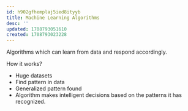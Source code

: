 ```yaml
---
id: h902gfhemplaj5ied8ityyb
title: Machine Learning Algorithms
desc: ''
updated: 1708793051610
created: 1708793023228
---
```



Algorithms which can learn from data and respond accordingly.

How it works?

- Huge datasets
- Find pattern in data
- Generalized pattern found
- Algorithm makes intelligent decisions based on the patterns it has recognized.
